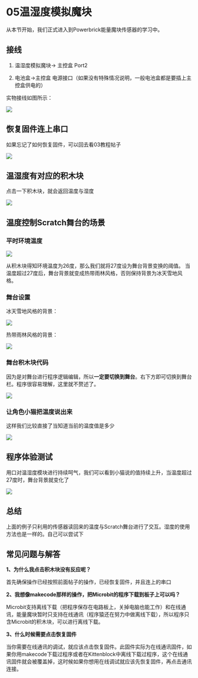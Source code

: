 # 05温湿度模拟魔块

从本节开始，我们正式进入到Powerbrick能量魔块传感器的学习中。

## 接线

1. 温湿度模拟魔块-> 主控盒 Port2

2. 电池盒->主控盒 电源接口（如果没有特殊情况说明，一般电池盒都是要插上主控盒供电的）

实物接线如图所示：

![](./images/05_01.png)

## 恢复固件连上串口

如果忘记了如何恢复固件，可以回去看03教程帖子

![](./images/03_07.png)

## 温湿度有对应的积木块

点击一下积木块，就会返回温度与湿度

![](./images/05_02.png)

## 温度控制Scratch舞台的场景

### 平时环境温度

![](./images/05_03.png)

从积木块得知环境温度为26度，那么我们就将27度设为舞台背景变换的阈值。
当温度超过27度后，舞台背景就变成热带雨林风格，否则保持背景为冰天雪地风格。

### 舞台设置

冰天雪地风格的背景：

![](./images/05_04.png)

热带雨林风格的背景：

![](./images/05_05.png)

### 舞台积木块代码

因为是对舞台进行程序逻辑编辑，所以**一定要切换到舞台**。右下方即可切换到舞台栏。程序很容易理解，这里就不赘述了。

![](./images/05_06.png)

### 让角色小猫把温度说出来

这样我们比较直接了当知道当前的温度值是多少

![](./images/05_07.png)

## 程序体验测试

用口对温湿度模块进行持续呵气，我们可以看到小猫说的值持续上升，当温度超过27度时，舞台背景就变化了

![](./images/05_08.png)

## 总结

上面的例子只利用的传感器读回来的温度与Scratch舞台进行了交互。湿度的使用方法也是一样的。自己可以尝试下

## 常见问题与解答

**1、为什么我点击积木块没有反应呢？**

首先确保操作已经按照前面帖子的操作，已经恢复固件，并且连上的串口

**2、我想像makecode那样的操作，把Microbit的程序下载到板子上可以吗？**

Microbit支持离线下载（把程序保存在电路板上，关掉电脑也能工作）和在线通讯，能量魔块暂时只支持在线通讯（程序猿还在努力中做离线下载），所以程序只含Microbit的积木块，可以进行离线下载。

**3、什么时候需要点击恢复固件**

当你需要在线通讯的调试，就应该点击恢复固件。此固件实际为在线通讯固件，如果你用makecode下载过程序或者在Kittenblock中离线下载过程序，这个在线通讯固件就会被覆盖掉，这时候如果你想用在线调试就应该先恢复固件，再点击通讯连接。